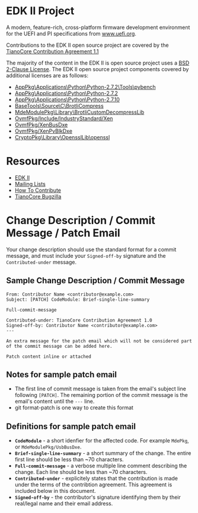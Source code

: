 # EDK II Project

A modern, feature-rich, cross-platform firmware development environment
for the UEFI and PI specifications from www.uefi.org.

Contributions to the EDK II open source project are covered by the 
[TianoCore Contribution Agreement 1.1](Contributions.txt)

The majority of the content in the EDK II is open source project uses
a [BSD 2-Clause License](LICENSE).  The EDK II open source project components
covered by additional licenses are as follows:
* [AppPkg\Applications\Python\Python-2.7.2\Tools\pybench](AppPkg\Applications\Python\Python-2.7.2\Tools\pybench\LICENSE)
* [AppPkg\Applications\Python\Python-2.7.2](AppPkg\Applications\Python\Python-2.7.2\LICENSE)
* [AppPkg\Applications\Python\Python-2.7.10](AppPkg\Applications\Python\Python-2.7.10\LICENSE)
* [BaseTools\Source\C\BrotliCompress](BaseTools\Source\C\BrotliCompress\LICENSE)
* [MdeModulePkg\Library\BrotliCustomDecompressLib](MdeModulePkg\Library\BrotliCustomDecompressLib\LICENSE)
* [OvmfPkg/Include/IndustryStandard/Xen](OvmfPkg/License.txt)
* [OvmfPkg/XenBusDxe](OvmfPkg/License.txt)
* [OvmfPkg/XenPvBlkDxe](OvmfPkg/License.txt)
* [CryptoPkg\Library\OpensslLib\openssl](CryptoPkg\Library\OpensslLib\openssl\LICENSE)

# Resources
* [EDK II](https://github.com/tianocore/tianocore.github.io/wiki/EDK-II)
* [Mailing Lists](https://github.com/tianocore/tianocore.github.io/wiki/Mailing-Lists)
* [How To Contribute](https://github.com/tianocore/tianocore.github.io/wiki/How-To-Contribute)
* [TianoCore Bugzilla](https://bugzilla.tianocore.org/)

# Change Description / Commit Message / Patch Email

Your change description should use the standard format for a
commit message, and must include your `Signed-off-by` signature
and the `Contributed-under` message.

## Sample Change Description / Commit Message

```
From: Contributor Name <contributor@example.com>
Subject: [PATCH] CodeModule: Brief-single-line-summary

Full-commit-message

Contributed-under: TianoCore Contribution Agreement 1.0
Signed-off-by: Contributor Name <contributor@example.com>
---

An extra message for the patch email which will not be considered part
of the commit message can be added here.

Patch content inline or attached
```

## Notes for sample patch email

* The first line of commit message is taken from the email's subject
  line following `[PATCH]`. The remaining portion of the commit message
  is the email's content until the `---` line.
* git format-patch is one way to create this format

## Definitions for sample patch email

* **`CodeModule`** - a short idenfier for the affected code.  For
  example `MdePkg`, or `MdeModulePkg/UsbBusDxe`.
* **`Brief-single-line-summary`** - a short summary of the change.
  The entire first line should be less than ~70 characters.
* **`Full-commit-message`** - a verbose multiple line comment describing
  the change.  Each line should be less than ~70 characters.
* **`Contributed-under`** - explicitely states that the contribution is
  made under the terms of the contribtion agreement.  This
  agreement is included below in this document.
* **`Signed-off-by`** - the contributor's signature identifying them
  by their real/legal name and their email address.
